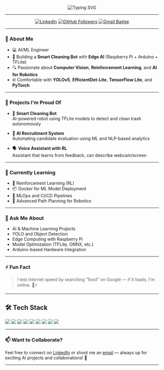 <div align="center">

![Typing SVG](https://readme-typing-svg.herokuapp.com?font=Fira+Code&weight=500&size=25&pause=3000&color=08F7FE&center=true&vCenter=true&width=500&lines=Hey+%F0%9F%91%8B%2C+I'm+Alyyan+Ahmed!;AI+%7C+ML+%7C+CV+%7C+Robotics+Engineer;Building+Smart+AI+Systems+for+the+Real+World)

</div>

---

<div align="center">

[![LinkedIn](https://img.shields.io/badge/LinkedIn-blue?style=flat-square&logo=linkedin&logoColor=white)](https://www.linkedin.com/in/alyyan-ahmed-048268363/)
[![GitHub Followers](https://img.shields.io/github/followers/AlyyanAhmed21?label=Follow&style=social)](https://github.com/AlyyanAhmed21)
[![Gmail Badge](https://img.shields.io/badge/Email-D14836?style=flat-square&logo=gmail&logoColor=white)](mailto:your_email@gmail.com)

</div>

---

### 🧠 About Me

- 💻 AI/ML Engineer  
- 🧹 Building a **Smart Cleaning Bot** with **Edge AI** (Raspberry Pi + Arduino + TFLite)  
- 🔍 Passionate about **Computer Vision**, **Reinforcement Learning**, and **AI for Robotics**  
- 🌐 Comfortable with **YOLOv5**, **EfficientDet-Lite**, **TensorFlow Lite**, and **PyTorch**

---

### 🔭 Projects I'm Proud Of

- 🤖 **Smart Cleaning Bot**  
  AI-powered robot using TFLite models to detect and clean trash autonomously

- 🧠 **AI Recruitment System**  
  Automating candidate evaluation using ML and NLP-based analytics

- 🗣️ **Voice Assistant with RL**  
  Assistant that learns from feedback, can describe webcam/screen

---

### 🌱 Currently Learning

- 🧠 Reinforcement Learning (RL)  
- 📦 Docker for ML Model Deployment  
- 🚀 MLOps and CI/CD Pipelines  
- 🧭 Advanced Path Planning for Robotics

---

### 💬 Ask Me About

- AI & Machine Learning Projects  
- YOLO and Object Detection  
- Edge Computing with Raspberry Pi  
- Model Optimization (TFLite, ONNX, etc.)  
- Arduino-based Hardware Integration  

---

### ⚡ Fun Fact

> I test internet speed by searching "food" on Google — if it loads, I'm online. 🍕⚡

---


## 🛠️ Tech Stack

<p align="left">
  <img src="https://img.shields.io/badge/Python-3776AB?style=for-the-badge&logo=python&logoColor=white" />
  <img src="https://img.shields.io/badge/TensorFlow-FF6F00?style=for-the-badge&logo=tensorflow&logoColor=white" />
  <img src="https://img.shields.io/badge/PyTorch-EE4C2C?style=for-the-badge&logo=pytorch&logoColor=white" />
  <img src="https://img.shields.io/badge/TFLite-4285F4?style=for-the-badge&logo=google&logoColor=white" />
  <img src="https://img.shields.io/badge/YOLOv8-000000?style=for-the-badge&logo=YOLO&logoColor=white" />
  <img src="https://img.shields.io/badge/OpenCV-5C3EE8?style=for-the-badge&logo=opencv&logoColor=white" />
  <img src="https://img.shields.io/badge/RaspberryPi-C51A4A?style=for-the-badge&logo=raspberrypi&logoColor=white" />
  <img src="https://img.shields.io/badge/Arduino-00979D?style=for-the-badge&logo=arduino&logoColor=white" />
  <img src="https://img.shields.io/badge/GoogleColab-F9AB00?style=for-the-badge&logo=googlecolab&logoColor=white" />
</p>

---


### 📫 Want to Collaborate?

Feel free to connect on [LinkedIn](https://www.linkedin.com/in/alyyan-ahmed-048268363/) or shoot me an [email](alyyanawan19@gmail.com) — always up for exciting AI projects and collaborations! 🚀

---

